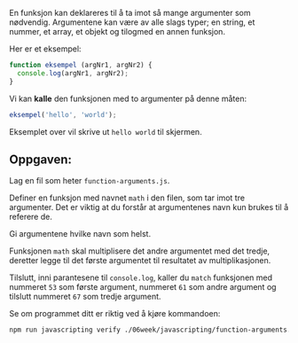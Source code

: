 En funksjon kan deklareres til å ta imot så mange argumenter som nødvendig. Argumentene kan være av alle slags typer; en string, et nummer, et array, et objekt og tilogmed en annen funksjon.

Her er et eksempel:

```js
function eksempel (argNr1, argNr2) {
  console.log(argNr1, argNr2);
}
```

Vi kan **kalle** den funksjonen med to argumenter på denne måten:

```js
eksempel('hello', 'world');
```

Eksemplet over vil skrive ut `hello world` til skjermen.

## Oppgaven:

Lag en fil som heter `function-arguments.js`.

Definer en funksjon med navnet `math` i den filen, som tar imot tre argumenter. Det er viktig at du forstår at argumentenes navn kun brukes til å referere de.

Gi argumentene hvilke navn som helst.

Funksjonen `math` skal multiplisere det andre argumentet med det tredje, deretter legge til det første argumentet til resultatet av multiplikasjonen.

Tilslutt, inni parantesene til `console.log`, kaller du `match` funksjonen med nummeret `53` som første argument, nummeret `61` som andre argument og tilslutt nummeret `67` som tredje argument.

Se om programmet ditt er riktig ved å kjøre kommandoen:

```bash
npm run javascripting verify ./06week/javascripting/function-arguments.js
```
